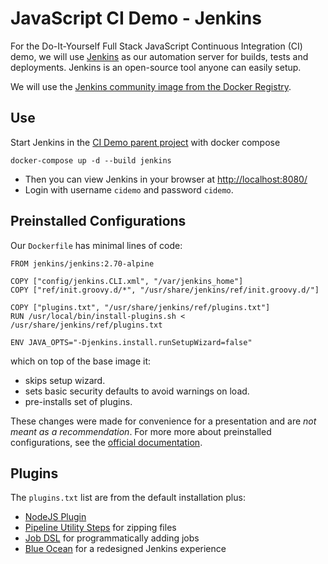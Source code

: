 # JavaScript CI Demo - Jenkins

For the Do-It-Yourself Full Stack JavaScript Continuous Integration (CI) demo, we will use [Jenkins](https://jenkins.io/) as our automation server for builds, tests and deployments. Jenkins is an open-source tool anyone can easily setup. 

We will use the [Jenkins community image from the Docker Registry](https://hub.docker.com/r/jenkins/jenkins/).

## Use

Start Jenkins in the [CI Demo parent project](https://github.com/julie-ng/js-cidemo) with docker compose

```
docker-compose up -d --build jenkins
```

- Then you can view Jenkins in your browser at [http://localhost:8080/](http://localhost:8080/)
- Login with username `cidemo` and password `cidemo`.

## Preinstalled Configurations

Our `Dockerfile` has minimal lines of code:

```
FROM jenkins/jenkins:2.70-alpine

COPY ["config/jenkins.CLI.xml", "/var/jenkins_home"]
COPY ["ref/init.groovy.d/*", "/usr/share/jenkins/ref/init.groovy.d/"]

COPY ["plugins.txt", "/usr/share/jenkins/ref/plugins.txt"]
RUN /usr/local/bin/install-plugins.sh < /usr/share/jenkins/ref/plugins.txt

ENV JAVA_OPTS="-Djenkins.install.runSetupWizard=false"
```

which on top of the base image it:

- skips setup wizard.
- sets basic security defaults to avoid warnings on load.
- pre-installs set of plugins.

These changes were made for convenience for a presentation and are _not meant as a recommendation_. For more more about preinstalled configurations, see the [official documentation](https://github.com/jenkinsci/docker/blob/master/README.md).

## Plugins

The `plugins.txt` list are from the default installation plus:

- [NodeJS Plugin](https://plugins.jenkins.io/nodejs)
- [Pipeline Utility Steps](https://plugins.jenkins.io/pipeline-utility-steps) for zipping files
- [Job DSL](https://plugins.jenkins.io/job-dsl) for programmatically adding jobs
- [Blue Ocean](https://plugins.jenkins.io/blueocean) for a redesigned Jenkins experience
